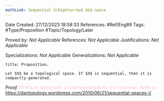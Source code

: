 ```yaml
---
mathLink: Sequential $\Rightarrow$ $k$-space
---
```


<div class="topSpace"></div>

Date Created: 27/12/2023 18:58:33
References: #Ref/Eng89
Tags: #Type/Proposition #Topic/Topology/Later

Proved by: <i>Not Applicable</i>
References: <i>Not Applicable</i>
Justifications: <i>Not Applicable</i>

Specializations: <i>Not Applicable</i>
Generalizations: <i>Not Applicable</i>

``` ad-Proposition
title: Proposition.

Let $X$ be a topological space. If $X$ is sequential, then it is compactly-generated.

```

<i>Proof.</i> <span style="color:pink">fill this in, along with a counterexample for the converse. Refer to https://dantopology.wordpress.com/2010/06/21/sequential-spaces-i/</span>
